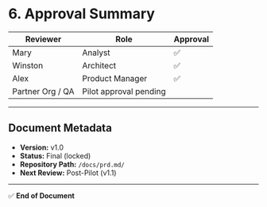 # 6. Approval Summary
| Reviewer | Role | Approval |
|-----------|------|----------|
| Mary | Analyst | ✅ |
| Winston | Architect | ✅ |
| Alex | Product Manager | ✅ |
| Partner Org / QA | Pilot approval pending |

---

## Document Metadata
- **Version:** v1.0
- **Status:** Final (locked)
- **Repository Path:** `/docs/prd.md/`
- **Next Review:** Post-Pilot (v1.1)

---

✅ **End of Document**
